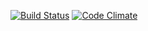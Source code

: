 [![Build Status](https://travis-ci.org/yuri-polessky/flashcards.svg)](https://travis-ci.org/yuri-polessky/flashcards)
[![Code Climate](https://codeclimate.com/repos/55f10c066956805d0800000a/badges/24a299f6c2d030e9db33/gpa.svg)](https://codeclimate.com/repos/55f10c066956805d0800000a/feed)